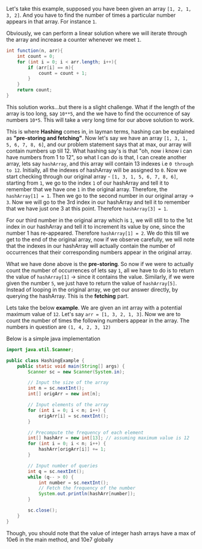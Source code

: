 Let's take this example, supposed you have been given an array `[1, 2, 1, 3, 2]`. And you have to find the number of times a particular number appears in that array. For instance `1`.

Obviously, we can perform a linear solution where we will iterate through the array and increase a counter whenever we meet `1`.
```java
int function(n, arr){
    int count = 0;
    for (int i = 0; i < arr.length; i++){
        if (arr[i] == n){
            count = count + 1;
        }
    }
    return count;
}
```

This solution works...but there is a slight challenge. What if the length of the array is too long, say `10**5`, and the we have to find the occurrence of say numbers `10*5`. This will take a very long time for our above solution to work.

This is where **Hashing** comes in, in layman terms, hashing can be explained as **"pre-storing and fetching"**. Now let's say we have an array `[1, 3, 1, 5, 6, 7, 8, 6]`, and our problem statement says that at max, our array will contain numbers up till 12. What hashing say's is that "oh, now i know i can have numbers from 1 to 12", so what I can do is that, I can create another array, lets say `hashArray`, and this array will contain 13 indexes i.e `0 through to 12`. Initially, all the indexes of hashArray will be assigned to `0`. Now we start checking through our original array - `[1, 3, 1, 5, 6, 7, 8, 6]`, starting from `1`, we go to the index `1` of our hashArray and tell it to remember that we have one `1` in the original array. Therefore, the `hashArray[1] = 1`. Then we go to the second number in our original array -> `3`. Now we will go to the 3rd index in our hashArray and tell it to remember that we have just one 3 at this point. Therefore `hashArray[3] = 1`. 

For our third number in the original array which is `1`, we will still to to the 1st index in our hashArray and tell it to increment its value by one, since the number 1 has re-appeared. Therefore `hashArray[1] = 2`. We do this till we get to the end of the original array, now if we observe carefully, we will note that the indexes in our hashArray will actually contain the number of occurrences that their corresponding numbers appear in the original array.

What we have done above is the **pre-storing**. So now if we were to actually count the number of occurrences of lets say `1`, all we have to do is to return the value of `hashArray[1]` -> since it contains the value. Similarly, if we were given the number `5`, we just have to return the value of `hashArray[5]`. Instead of looping in the original array, we get our answer directly, by querying the hashArray. This is the **fetching** part.

Lets take the below **example**.
We are given an int array with a potential maximum value of `12`. Let's say `arr = [1, 3, 2, 1, 3]`. Now we are to count the number of times the following numbers appear in the array. The numbers in question are `(1, 4, 2, 3, 12)`

Below is a simple java implementation

```java
import java.util.Scanner;

public class HashingExample {
    public static void main(String[] args) {
        Scanner sc = new Scanner(System.in);

        // Input the size of the array
        int n = sc.nextInt();
        int[] origArr = new int[n];

        // Input elements of the array
        for (int i = 0; i < n; i++) {
            origArr[i] = sc.nextInt();
        }

        // Precompute the frequency of each element
        int[] hashArr = new int[13]; // assuming maximum value is 12
        for (int i = 0; i < n; i++) {
            hashArr[origArr[i]] += 1;
        }

        // Input number of queries
        int q = sc.nextInt();
        while (q-- > 0) {
            int number = sc.nextInt();
            // Fetch the frequency of the number
            System.out.println(hashArr[number]);
        }

        sc.close();
    }
}
```

Though, you should note that the value of integer hash arrays have a max of 10e6 in the main method, and 10e7 globally